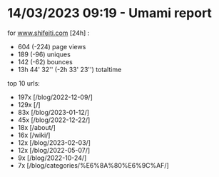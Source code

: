 # 14/03/2023 09:19 - Umami report
for www.shifeiti.com [24h] :

 - 604 (-224) page views
 - 189 (-96) uniques
 - 142 (-62) bounces
 - 13h 44' 32'' (-2h 33' 23'') totaltime


top 10 urls:
 - 197x [/blog/2022-12-09/]
 - 129x [/]
 - 83x [/blog/2023-01-12/]
 - 45x [/blog/2022-12-22/]
 - 18x [/about/]
 - 16x [/wiki/]
 - 12x [/blog/2023-02-03/]
 - 12x [/blog/2022-05-07/]
 - 9x [/blog/2022-10-24/]
 - 7x [/blog/categories/%E6%8A%80%E6%9C%AF/]


